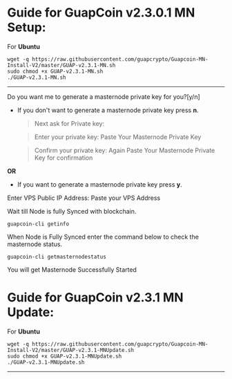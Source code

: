 # Guide for GuapCoin v2.3.0.1 MN Setup:


For **Ubuntu**
```
wget -q https://raw.githubusercontent.com/guapcrypto/Guapcoin-MN-Install-V2/master/GUAP-v2.3.1-MN.sh
sudo chmod +x GUAP-v2.3.1-MN.sh
./GUAP-v2.3.1-MN.sh
```
***


Do you want me to generate a masternode private key for you?[y/n]

- If you don't want to generate a masternode private key press **n**.

  > Next ask for Private key:
  
  > Enter your private key: Paste Your Masternode Private Key
  
  > Confirm your private key: Again Paste Your Masternode Private Key for confirmation

**OR**

- If you want to generate a masternode private key press  **y**.

 Enter VPS Public IP Address: Paste your VPS Address

 Wait till Node is fully Synced with blockchain.

`guapcoin-cli getinfo`

When Node is Fully Synced enter the command below to check the masternode status.

`guapcoin-cli getmasternodestatus`

You will get Masternode Successfully Started


# Guide for GuapCoin v2.3.1 MN Update:

For **Ubuntu**
```
wget -q https://raw.githubusercontent.com/guapcrypto/Guapcoin-MN-Install-V2/master/GUAP-v2.3.1-MNUpdate.sh
sudo chmod +x GUAP-v2.3.1-MNUpdate.sh
./GUAP-v2.3.1-MNUpdate.sh
```
***
